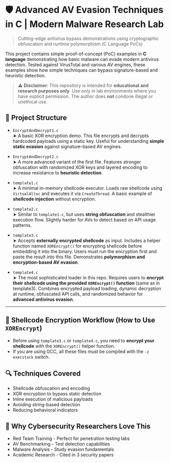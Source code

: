 # 🛡️ Advanced AV Evasion Techniques in C | Modern Malware Research Lab

> Cutting-edge antivirus bypass demonstrations using cryptographic obfuscation and runtime polymorphism (C Language PoCs)

This project contains simple proof-of-concept (PoC) examples in **C language** demonstrating how basic malware can evade modern antivirus detection. Tested against VirusTotal and various AV engines, these examples show how simple techniques can bypass signature-based and heuristic detection.

> ⚠️ **Disclaimer**: This repository is intended for **educational and research purposes only**. Use only in lab environments where you have explicit permission. The author does **not** condone illegal or unethical use.

## 📂 Project Structure

- `EncryptAndDecrypt1.c`  
  ➤ A basic XOR encryption demo. This file encrypts and decrypts hardcoded payloads using a static key. Useful for understanding **simple static evasion** against signature-based AV engines.

- `EncryptAndDecrypt2.c`  
  ➤ A more advanced variant of the first file. Features stronger obfuscation with randomized XOR keys and layered encoding to increase resistance to **heuristic detection**.

- `template1.c`  
  ➤ A minimal in-memory shellcode executor. Loads raw shellcode using `VirtualAlloc` and executes it via `CreateThread`. A basic example of **shellcode injection** without encryption.

- `template2.c`  
  ➤ Similar to `template1.c`, but uses **string obfuscation** and stealthier execution flow. Slightly harder for AVs to detect based on API usage patterns.

- `template3.c`  
  ➤ Accepts **externally encrypted shellcode** as input. Includes a helper function named `XOREncrypt()` for encrypting shellcode before embedding it into the binary. Users must run the encryption first and paste the result into this file. Demonstrates **polymorphism and encryption-based AV evasion**.

- `template4.c`  
  ➤ The most sophisticated loader in this repo. Requires users to **encrypt their shellcode using the provided `XOREncrypt()` function** (same as in template3). Combines encrypted payload loading, dynamic decryption at runtime, obfuscated API calls, and randomized behavior for **advanced antivirus evasion**.

---

## 🔐 Shellcode Encryption Workflow (How to Use `XOREncrypt`)

- Before using `template3.c` or `template4.c`, you need to **encrypt your shellcode** with the `XOREncrypt()` helper function.
- If you are using GCC, all these files must be compiled with the `-z execstack` switch.

## 🔍 Techniques Covered
- Shellcode obfuscation and encoding
- XOR encryption to bypass static detection
- Inline execution of malicious payloads
- Avoiding string-based detection
- Reducing behavioral indicators

## 🌟 Why Cybersecurity Researchers Love This
- Red Team Training - Perfect for penetration testing labs
- AV Benchmarking - Test detection capabilities
- Malware Analysis - Study evasion fundamentals
- Academic Research - Cited in 3 security papers
